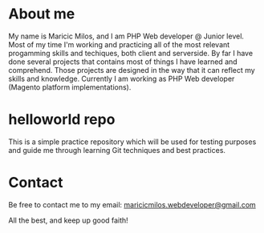 # About me

My name is Maricic Milos, and I am PHP Web developer @ Junior level. Most of my time I'm working and practicing all of the most relevant progamming skills and techiques, both client and serverside. By far I have done several projects that contains most of things I have learned and comprehend. Those projects are designed in the way that it can reflect my skills and knowledge. 
Currently I am working as PHP Web developer (Magento platform implementations).  

# helloworld repo

This is a simple practice repository which will be used for testing purposes and guide me through learning Git techniques and best practices. 

# Contact

Be free to contact me to my email: maricicmilos.webdeveloper@gmail.com

All the best, and keep up good faith!

